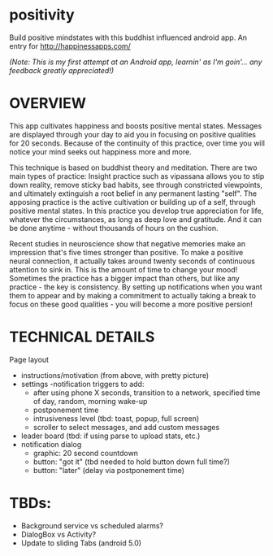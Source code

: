 positivity
==========

Build positive mindstates with this buddhist influenced android app.  An entry for http://happinessapps.com/

*(Note: This is my first attempt at an Android app, learnin' as I'm goin'... any feedback greatly appreciated!)*

# OVERVIEW

This app cultivates happiness and boosts positive mental states.  Messages are displayed through your day to aid you in focusing on positive qualities for 20 seconds.  Because of the continuity of this practice, over time you will notice your mind seeks out happiness more and more.  

This technique is based on buddhist theory and meditation.  There are two main types of practice: Insight practice such as vipassana allows you to stip down reality, remove sticky bad habits, see through constricted viewpoints, and ultimately extinguish a root belief in any permanent lasting "self".  The apposing practice is the active cultivation or building up of a self, through positive mental states.  In this practice you develop true appreciation for life, whatever the circumstances, as long as deep love and gratitude.  And it can be done anytime - without thousands of hours on the cushion.

Recent studies in neuroscience show that negative memories make an impression that's five times stronger than positive.  To make a positive neural connection, it actually takes around twenty seconds of continuous attention to sink in.  This is the amount of time to change your mood!  Sometimes the practice has a bigger impact than others, but like any practice - the key is consistency.  By setting up notifications when you want them to appear and by making a commitment to actually taking a break to focus on these good qualities - you will become a more positive persion!

# TECHNICAL DETAILS
Page layout
- instructions/motivation (from above, with pretty picture)
- settings
  -notification triggers to add: 
    - after using phone X seconds, transition to a network, specified time of day, random, morning wake-up
    - postponement time
    - intrusiveness level (tbd: toast, popup, full screen)
    - scroller to select messages, and add custom messages
- leader board (tbd: if using parse to upload stats, etc.)
- notification dialog
  - graphic: 20 second countdown 
  - button: "got it" (tbd needed to hold button down full time?)
  - button: "later" (delay via postponement time)

# TBDs:
- Background service vs scheduled alarms?
- DialogBox vs Activity?
- Update to sliding Tabs (android 5.0)

  
  
